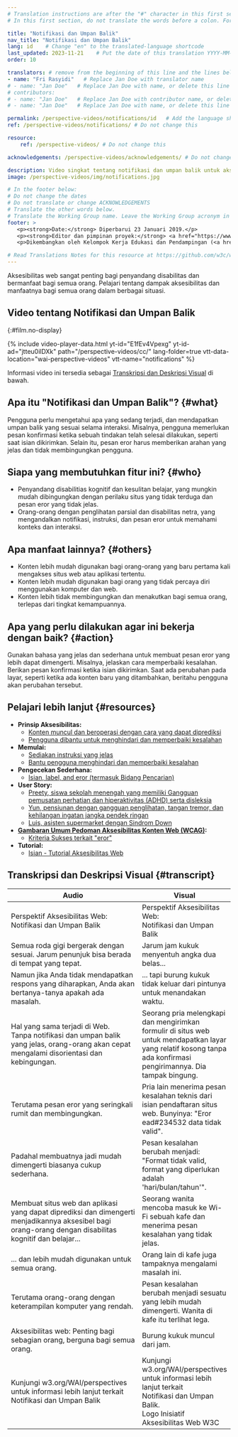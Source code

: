 ```yaml
---
# Translation instructions are after the "#" character in this first section. They are comments that do not show up in the web page. You do not need to translate the instructions after "#".
# In this first section, do not translate the words before a colon. For example, do not translate "title:". Do translate the text after "title:"

title: "Notifikasi dan Umpan Balik"
nav_title: "Notifikasi dan Umpan Balik"
lang: id    # Change "en" to the translated-language shortcode
last_updated: 2023-11-21    # Put the date of this translation YYYY-MM-DD (with month in the middle)
order: 10

translators: # remove from the beginning of this line and the lines below: "# " (the hash sign and the space)
- name: "Fri Rasyidi"   # Replace Jan Doe with translator name
# - name: "Jan Doe"   # Replace Jan Doe with name, or delete this line if not multiple translators
# contributors:
# - name: "Jan Doe"   # Replace Jan Doe with contributor name, or delete this line if none
# - name: "Jan Doe"   # Replace Jan Doe with name, or delete this line if not multiple contributors

permalink: /perspective-videos/notifications/id   # Add the language shortcode to the end, with no slash at the end. For example /path/to/file/fr
ref: /perspective-videos/notifications/ # Do not change this

resource:
    ref: /perspective-videos/ # Do not change this

acknowledgements: /perspective-videos/acknowledgements/ # Do not change this

description: Video singkat tentang notifikasi dan umpan balik untuk aksesibilitas web - apa itu, siapa yang membutuhkannya, dan apa yang perlu dilakukan agar bekerja dengan semestinya.
image: /perspective-videos/img/notifications.jpg

# In the footer below:
# Do not change the dates
# Do not translate or change ACKNOWLEDGEMENTS
# Translate the other words below.
# Translate the Working Group name. Leave the Working Group acronym in English.
footer: >
   <p><strong>Date:</strong> Diperbarui 23 Januari 2019.</p>
   <p><strong>Editor dan pimpinan proyek:</strong> <a href="https://www.w3.org/People/shadi">Shadi Abou-Zahra</a>. ACKNOWLEDGEMENTS daftar kontributor.</p>
   <p>Dikembangkan oleh Kelompok Kerja Edukasi dan Pendampingan (<a href="http://www.w3.org/WAI/EO/">EOWG</a>). Dikembangkan sebagai bagian dari <a href="https://www.w3.org/WAI/DEV/">proyek WAI-DEV</a>, didanai bersama oleh European Commission. Diperbarui sebagai bagian dari <a href="https://www.w3.org/WAI/DEV/">Proyek Perluasan Akses WAI</a>, didukung oleh Ford Foundation.</p>

# Read Translations Notes for this resource at https://github.com/w3c/wai-perspective-videos#readme
---
```


Aksesibilitas web sangat penting bagi penyandang disabilitas dan bermanfaat bagi semua orang. Pelajari tentang dampak aksesibilitas dan manfaatnya bagi semua orang dalam berbagai situasi.

## Video tentang Notifikasi dan Umpan Balik
{:#film.no-display}

{% include video-player-data.html
    yt-id="E1fEv4Vpexg"
    yt-id-ad="jtteu0ilDXk"
    path="/perspective-videos/cc/"
    lang-folder=true
    vtt-data-location="wai-perspective-videos"
    vtt-name="notifications"
%}

Informasi video ini tersedia sebagai [Transkripsi dan Deskripsi Visual](#transcript) di bawah.

Apa itu "Notifikasi dan Umpan Balik"? {#what}
-------------------------------------

Pengguna perlu mengetahui apa yang sedang terjadi, dan mendapatkan umpan balik yang sesuai selama interaksi. Misalnya, pengguna memerlukan pesan konfirmasi ketika sebuah tindakan telah selesai dilakukan, seperti saat isian dikirimkan. Selain itu, pesan eror harus memberikan arahan yang jelas dan tidak membingungkan pengguna.

Siapa yang membutuhkan fitur ini? {#who}
----------------------------

-   Penyandang disabilitias kognitif dan kesulitan belajar, yang mungkin mudah dibingungkan dengan perilaku situs yang tidak terduga dan pesan eror yang tidak jelas.
-   Orang-orang dengan penglihatan parsial dan disabilitas netra, yang mengandalkan notifikasi, instruksi, dan pesan eror untuk memahami konteks dan interaksi.

Apa manfaat lainnya? {#others}
---------------------------------

-   Konten lebih mudah digunakan bagi orang-orang yang baru pertama kali mengakses situs web atau aplikasi tertentu.
-   Konten lebih mudah digunakan bagi orang yang tidak percaya diri menggunakan komputer dan web.
-   Konten lebih tidak membingungkan dan menakutkan bagi semua orang, terlepas dari tingkat kemampuannya.

Apa yang perlu dilakukan agar ini bekerja dengan baik? {#action}
--------------------------------------

Gunakan bahasa yang jelas dan sederhana untuk membuat pesan eror yang lebih dapat dimengerti. Misalnya, jelaskan cara memperbaiki kesalahan. Berikan pesan konfirmasi ketika isian dikirimkan. Saat ada perubahan pada layar, seperti ketika ada konten baru yang ditambahkan, beritahu pengguna akan perubahan tersebut.

Pelajari lebih lanjut {#resources}
----------

-   **Prinsip Aksesibilitas:**
    -   [Konten muncul dan beroperasi dengan cara yang dapat diprediksi](/fundamentals/accessibility-principles/#predictable)
    -   [Pengguna dibantu untuk menghindari dan memperbaiki kesalahan](/fundamentals/accessibility-principles/#tolerant)
-   **Memulai:**
    -   [Sediakan instruksi yang jelas](/tips/writing/#provide-clear-instructions)
    -   [Bantu pengguna menghindari dan memperbaiki kesalahan](/tips/developing/#help-users-avoid-and-correct-mistakes)
-   **Pengecekan Sederhana:**
    -   [Isian, label, and eror (termasuk Bidang Pencarian)](/test-evaluate/preliminary/#forms)
-   **User Story:**
    -   [Preety, siswa sekolah menengah yang memiliki Gangguan pemusatan perhatian dan hiperaktivitas (ADHD) serta disleksia](/people-use-web/user-stories/#classroomstudent)
    -   [Yun, pensiunan dengan gangguan penglihatan, tangan tremor, dan kehilangan ingatan jangka pendek ringan](/people-use-web/user-stories/#retiree)
    -   [Luis, asisten supermarket dengan Sindrom Down](/people-use-web/user-stories/#supermarketassistant)
-   **[Gambaran Umum Pedoman Aksesibilitas Konten Web (WCAG)](/standards-guidelines/wcag/):**
    -   [Kriteria Sukses terkait "eror"](https://www.w3.org/WAI/WCAG21/quickref/?tags=errors)
-   **Tutorial:**
    -   [Isian - Tutorial Aksesibilitas Web](/tutorials/)

## Transkripsi dan Deskripsi Visual {#transcript}

<table>
  <thead>
    <tr>
      <th width="65%">Audio</th>
      <th>Visual</th>
    </tr>
  </thead>
  <tbody>
    <tr>
      <td>Perspektif Aksesibilitas Web: Notifikasi dan Umpan Balik</td>
      <td>Perspektif Aksesibilitas Web:<br>
        Notifikasi dan Umpan Balik</td>
    </tr>
    <tr>
      <td>Semua roda gigi bergerak dengan sesuai. Jarum penunjuk bisa berada di tempat yang tepat.</td>
      <td>Jarum jam kukuk menyentuh angka dua belas...</td>
    </tr>
    <tr>
      <td> Namun jika Anda tidak mendapatkan respons yang diharapkan, Anda akan bertanya-tanya apakah ada masalah.<br></td>
      <td>... tapi burung kukuk tidak keluar dari pintunya untuk menandakan waktu.</td>
    </tr>
    <tr>
      <td>Hal yang sama terjadi di Web.<br>
        Tanpa notifikasi dan umpan balik yang jelas, orang-orang akan cepat mengalami disorientasi dan kebingungan.<br></td>
      <td>Seorang pria melengkapi dan mengirimkan formulir di situs web untuk mendapatkan layar yang relatif kosong tanpa ada konfirmasi pengirimannya. Dia tampak bingung.</td>
    </tr>
    <tr>
      <td>Terutama pesan eror yang seringkali rumit dan membingungkan.<br></td>
      <td>Pria lain menerima pesan kesalahan teknis dari isian pendaftaran situs web. Bunyinya: &quot;Eror ead#234532 data tidak valid&quot;.</td>
    </tr>
    <tr>
      <td>Padahal membuatnya jadi mudah dimengerti biasanya cukup sederhana.<br></td>
      <td>Pesan kesalahan berubah menjadi: &quot;Format tidak valid, format yang diperlukan adalah 'hari/bulan/tahun'&quot;.</td>
    </tr>
    <tr>
      <td>Membuat situs web dan aplikasi yang dapat diprediksi dan dimengerti menjadikannya aksesibel bagi orang-orang dengan disabilitas kognitif dan belajar...<br></td>
      <td>Seorang wanita mencoba masuk ke Wi-Fi sebuah kafe dan menerima pesan kesalahan yang tidak jelas.</td>
    </tr>
    <tr>
      <td>... dan lebih mudah digunakan untuk semua orang.<br></td>
      <td>Orang lain di kafe juga tampaknya mengalami masalah ini.</td>
    </tr>
    <tr>
      <td>Terutama orang-orang dengan keterampilan komputer yang rendah.<br></td>
      <td>Pesan kesalahan berubah menjadi sesuatu yang lebih mudah dimengerti. Wanita di kafe itu terlihat lega.</td>
    </tr>
    <tr>
      <td>Aksesibilitas web: Penting bagi sebagian orang, berguna bagi semua orang.</td>
      <td>Burung kukuk muncul dari jam.</td>
    </tr>
    <tr>
      <td>Kunjungi w3.org/WAI/perspectives untuk informasi lebih lanjut terkait Notifikasi dan Umpan Balik</td>
      <td>Kunjungi<br>
        w3.org/WAI/perspectives<br>
        untuk informasi lebih lanjut terkait<br>
        Notifikasi dan Umpan Balik.<br>
        Logo Inisiatif Aksesibilitas Web W3C</td>
    </tr>
  </tbody>
</table>
